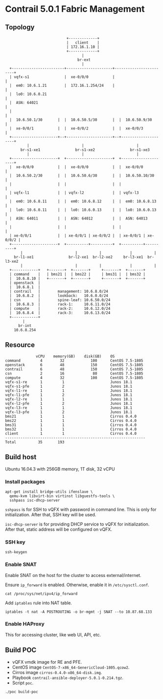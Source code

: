 
# Contrail 5.0.1 Fabric Management

## Topology

```
                            +-------------+
                            |   client    |
                            | 172.16.1.10 |
                            +-------------+
                                   |
                                 br-ext
                                   |
  +------------------------+---------------------+------------------------+
  | vqfx-s1                |  xe-0/0/0           |                        |
  |  em0: 10.6.1.21        |  172.16.1.254/24    |                        |
  |  lo0: 10.6.0.21                                                       |
  |  ASN: 64021                                                           |
  |                                                                       |
  |  10.6.50.1/30       |  |  10.6.50.5/30       |  |  10.6.50.9/30       |
  |  xe-0/0/1           |  |  xe-0/0/2           |  |  xe-0/0/3           |
  +---------------------+--+---------------------+--+---------------------+
          |                        |                        |
       br-s1-xe1                br-s1-xe2                br-s1-xe3
          |                        |                        |
  +---------------------+  +---------------------+  +---------------------+
  |  xe-0/0/0           |  |  xe-0/0/0           |  |  xe-0/0/0           |
  |  10.6.50.2/30       |  |  10.6.50.6/30       |  |  10.6.50.10/30      |
  |                     |  |                     |  |                     |
  | vqfx-l1             |  | vqfx-l2             |  | vqfx-l3             |
  |  em0: 10.6.8.11     |  |  em0: 10.6.8.12     |  |  em0: 10.6.8.13     |
  |  lo0: 10.6.0.11     |  |  lo0: 10.6.0.13     |  |  lo0: 10.6.0.13     |
  |  ASN: 64011         |  |  ASN: 64012         |  |  ASN: 64013         |
  |                     |  |                     |  |                     |
  | xe-0/0/1            |  | xe-0/0/1 | xe-0/0/2 |  | xe-0/0/1 | xe-0/0/2 |
  +---------------------+  +----------+----------+  +----------+----------+
       |                        |          |             |          |
    br-l1-xe1                br-l2-xe1  br-l2-xe2     br-l3-xe1  br-l3-xe2
       |                        |          |             |          |
  +------------+   +-------+  +-------+     +-------+  +-------+
  | command    |   | bms21 |  | bms22 |     | bms31 |  | bms32 |
  |  10.6.8.10 |   +-------+  +-------+     +-------+  +-------+
  | openstack  |
  |  10.6.8.1  |
  | contrail   |        management: 10.6.8.0/24
  |  10.6.8.2  |        lookback:   10.6.0.0/24
  | csn        |        spine-leaf: 10.6.50.0/24
  |  10.6.8.3  |        rack-1:     10.6.11.0/24
  | compute    |        rack-2:     10.6.12.0/24
  |  10.6.8.4  |        rack-3:     10.6.13.0/24
  +------------+
        |
      br-int
    10.6.8.254
```


## Resource
```
              vCPU    memory(GB)    disk(GB)    OS
command         4        32            100      CentOS 7.5-1805
openstack       6        48            150      CentOS 7.5-1805
contrail        6        48            150      CentOS 7.5-1805
csn             2        16             80      CentOS 7.5-1805
compute         4        32            100      CentOS 7.5-1805
vqfx-s1-re      1         1                     Junos 18.1
vqfx-s1-pfe     1         2                     Junos 18.1
vqfx-l1-re      1         1                     Junos 18.1
vqfx-l1-pfe     1         2                     Junos 18.1
vqfx-l2-re      1         1                     Junos 18.1
vqfx-l2-pfe     1         2                     Junos 18.1
vqfx-l3-re      1         1                     Junos 18.1
vqfx-l3-pfe     1         2                     Junos 18.1
bms21           1         1                     Cirros 0.4.0
bms22           1         1                     Cirros 0.4.0
bms31           1         1                     Cirros 0.4.0
bms32           1         1                     Cirros 0.4.0
client          1         1                     Cirros 0.4.0
----------------------------------------------------------------
Total          35       193
```


## Build host

Ubuntu 16.04.3 with 256GB memory, 1T disk, 32 vCPU

### Install packages

```
apt-get install bridge-utils ifenslave \
  qemu-kvm libvirt-bin virtinst libguestfs-tools \
  sshpass isc-dhcp-server
```

`sshpass` is for SSH to vQFX with password in command line. This is only for initialization. After that, SSH key will be used.

`isc-dhcp-server` is for providing DHCP service to vQFX for initialization. After that, static address will be configured on vQFX.

### SSH key
```
ssh-keygen
```

### Enable SNAT

Enable SNAT on the host for the cluster to access external/internet.

Ensure `ip_forward` is enabled. Otherwise, enable it in `/etc/sysctl.conf`.
```
cat /proc/sys/net/ipv4/ip_forward
```

Add `iptables` rule into NAT table.
```
iptables -t nat -A POSTROUTING -o br-mgmt -j SNAT --to 10.87.68.133
```

### Enable HAProxy

This for accessing cluster, like web UI, API, etc.


## Build POC

* vQFX vmdk image for RE and PFE.
* CentOS image `CentOS-7-x86_64-GenericCloud-1805.qcow2`.
* Cirros image `cirros-0.4.0-x86_64-disk.img`.
* Playbook `contrail-ansible-deployer-5.0.1-0.214.tgz`.
* Script `poc`.

```
./poc build-poc
```


